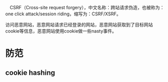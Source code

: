 　CSRF（Cross-site request forgery），中文名称：跨站请求伪造，也被称为：one click attack/session riding，缩写为：CSRF/XSRF。

访问恶意网站，恶意网站请求已经登录的网站，恶意网站获取到了目标网站cookie等信息，恶意网站使用cookie做一些nasty事件。



# 防范
## cookie hashing


